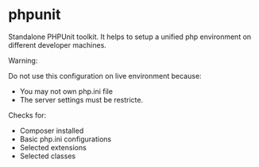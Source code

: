 # phpunit

Standalone PHPUnit toolkit.
It helps to setup a unified php environment on different developer machines. 

Warning:

Do not use this configuration on live environment because:
 * You may not own php.ini file
 * The server settings must be restricte.

Checks for:

 * Composer installed
 * Basic php.ini configurations
 * Selected extensions
 * Selected classes
